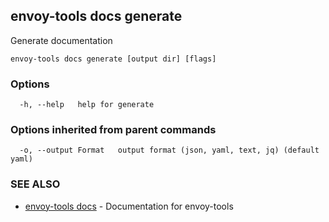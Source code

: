 ## envoy-tools docs generate

Generate documentation

```
envoy-tools docs generate [output dir] [flags]
```

### Options

```
  -h, --help   help for generate
```

### Options inherited from parent commands

```
  -o, --output Format   output format (json, yaml, text, jq) (default yaml)
```

### SEE ALSO

* [envoy-tools docs](envoy-tools_docs.md)	 - Documentation for envoy-tools

